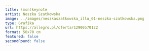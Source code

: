 ```yaml
---
title: (mon)keynote
artist: Neszka Szatkowska
image: ../images/neszkaszatkowska_illu_01-neszka-szatkowska.png
type: Grafika
url: https://allegro.pl/oferta/12900570122
format: 50x70 cm
featured: false
secondRound: false
---
```

